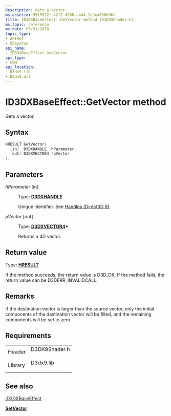```yaml
---
Description: Gets a vector.
ms.assetid: 55f5512f-42f2-4588-abd4-1cdea530b9bf
title: ID3DXBaseEffect::GetVector method (D3DX9Shader.h)
ms.topic: reference
ms.date: 05/31/2018
topic_type: 
- APIRef
- kbSyntax
api_name: 
- ID3DXBaseEffect.GetVector
api_type: 
- COM
api_location: 
- D3dx9.lib
- D3dx9.dll
---
```


# ID3DXBaseEffect::GetVector method

Gets a vector.

## Syntax


```C++
HRESULT GetVector(
  [in]  D3DXHANDLE  hParameter,
  [out] D3DXVECTOR4 *pVector
);
```



## Parameters

<dl> <dt>

*hParameter* \[in\]
</dt> <dd>

Type: **[D3DXHANDLE](dx9-graphics-reference-effects-constants.md)**

Unique identifier. See [Handles (Direct3D 9)](handles.md).

</dd> <dt>

*pVector* \[out\]
</dt> <dd>

Type: **[**D3DXVECTOR4**](d3dxvector4.md)\***

Returns a 4D vector.

</dd> </dl>

## Return value

Type: **[**HRESULT**](https://msdn.microsoft.com/library/Bb401631(v=MSDN.10).aspx)**

If the method succeeds, the return value is D3D\_OK. If the method fails, the return value can be D3DERR\_INVALIDCALL.

## Remarks

If the destination vector is larger than the source vector, only the initial components of the destination vector will be filled, and the remaining components will be set to zero.

## Requirements



|                    |                                                                                          |
|--------------------|------------------------------------------------------------------------------------------|
| Header<br/>  | <dl> <dt>D3DX9Shader.h</dt> </dl> |
| Library<br/> | <dl> <dt>D3dx9.lib</dt> </dl>     |



## See also

<dl> <dt>

[ID3DXBaseEffect](id3dxbaseeffect.md)
</dt> <dt>

[**SetVector**](id3dxbaseeffect--setvector.md)
</dt> </dl>

 

 




